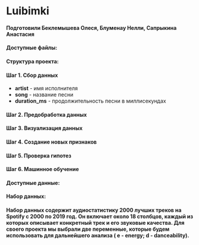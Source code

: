 # Luibimki 

#### Подготовили Беклемышева Олеся, Блуменау Нелли, Сапрыкина Анастасия 

#### Доступные файлы:

#### Структура проекта: 
#### Шаг 1. Сбор данных
*  **artist** - имя исполнителя 
*  **song** - название песни
*  **duration_ms** - продолжительность песни в миллисекундах
#### Шаг 2. Предобработка данных
#### Шаг 3. Визуализация данных 
#### Шаг 4. Создание новых признаков
#### Шаг 5. Проверка гипотез
#### Шаг 6. Машинное обучение


#### Доступные данные:
#### Набор данных: 
#### Набор данных содержит аудиостатистику 2000 лучших треков на Spotify с 2000 по 2019 год. Он включает около 18 столбцов, каждый из которых описывает конкретный трек и его звуковые качества. Для своего проекта мы выбрали две переменные, которые будем использовать для дальнейшего анализа ( e - energy; d - danceability).
